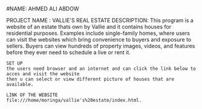 #NAME: AHMED ALI ABDOW

PROJECT NAME : VALLIE'S REAL ESTATE
DESCRIPTION:
    This program is a website of an estate thats own by Vallie and it contains houses for residential purposes. Examples include single-family homes,
    where users can visit the websites which bring convenience to buyers and exposure to sellers. Buyers can view hundreds of property images, videos, 
    and features before they ever need to schedule a live or rent it.
    
    SET UP
    the users need browser and an internet and can click the link below to acces and visit the website 
    then u can select or view different picture of houses that are available.
    
    LINK OF THE WEBSITE
    file:///home/moringa/vallie's%20estate/index.html.
    
